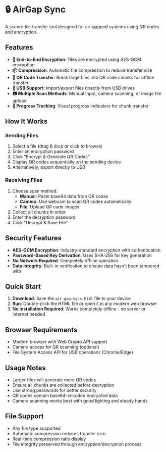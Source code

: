 # 🔒 AirGap Sync

A secure file transfer tool designed for air-gapped systems using QR codes and encryption.

## Features

- **🔐 End-to-End Encryption**: Files are encrypted using AES-GCM encryption
- **📦 Compression**: Automatic file compression to reduce transfer size
- **📱 QR Code Transfer**: Break large files into QR code chunks for offline transfer
- **💾 USB Support**: Import/export files directly from USB drives
- **📷 Multiple Scan Methods**: Manual input, camera scanning, or image file upload
- **🔄 Progress Tracking**: Visual progress indicators for chunk transfer

## How It Works

### Sending Files
1. Select a file (drag & drop or click to browse)
2. Enter an encryption password
3. Click "Encrypt & Generate QR Codes"
4. Display QR codes sequentially on the sending device
5. Alternatively, export directly to USB

### Receiving Files
1. Choose scan method:
   - **Manual**: Paste base64 data from QR codes
   - **Camera**: Use webcam to scan QR codes automatically
   - **File**: Upload QR code images
2. Collect all chunks in order
3. Enter the decryption password
4. Click "Decrypt & Save File"

## Security Features

- **AES-GCM Encryption**: Industry-standard encryption with authentication
- **Password-Based Key Derivation**: Uses SHA-256 for key generation
- **No Network Required**: Completely offline operation
- **Data Integrity**: Built-in verification to ensure data hasn't been tampered with

## Quick Start

1. **Download**: Save the `air-gap-sync.html` file to your device
2. **Run**: Double-click the HTML file or open it in any modern web browser
3. **No Installation Required**: Works completely offline - no server or internet needed

## Browser Requirements

- Modern browser with Web Crypto API support
- Camera access for QR scanning (optional)
- File System Access API for USB operations (Chrome/Edge)

## Usage Notes

- Larger files will generate more QR codes
- Ensure all chunks are collected before decryption
- Use strong passwords for better security
- QR codes contain base64-encoded encrypted data
- Camera scanning works best with good lighting and steady hands

## File Support

- Any file type supported
- Automatic compression reduces transfer size
- Real-time compression ratio display
- File integrity preserved through encryption/decryption process
